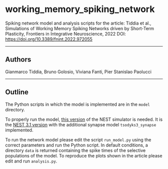 # working_memory_spiking_network
Spiking network model and analysis scripts for the article:
  Tiddia et al., Simulations of Working Memory Spiking Networks driven by Short-Term Plasticity, Frontiers in Integrative Neuroscience, 2022
  DOI: https://doi.org/10.3389/fnint.2022.972055

--------------------------------------------------------------------------------

## Authors
Gianmarco Tiddia, Bruno Golosio, Viviana Fanti, Pier Stanislao Paolucci

--------------------------------------------------------------------------------

## Outline
The Python scripts in which the model is implemented are in the ``model`` directory.

To properly run the model, [this version](https://github.com/gmtiddia/nest-simulator-3.1) of the NEST simulator is needed. It is the [NEST 3.1 version](https://github.com/nest/nest-simulator/tree/3.1-develop) with the additional synapse model ``tsodyks3_synapse`` implemented.

To run the network model please edit the script ``run_model.py`` using the correct parameters and run the Python script. In default conditions, a directory ``data`` is returned containing the spike times of the selective populations of the model. To reproduce the plots shown in the article please edit and run ``analysis.py``.




